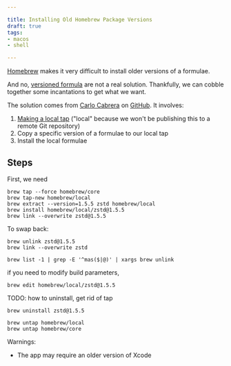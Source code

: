 ```yaml
---

title: Installing Old Homebrew Package Versions
draft: true
tags:
- macos
- shell

---
```


[Homebrew](https://brew.sh/) makes it very difficult to install older versions of a formulae.

And no, [versioned formula](https://docs.brew.sh/Versions) are not a real solution. Thankfully, we can cobble together some incantations to get what we want.

The solution comes from [Carlo Cabrera](https://github.com/carlocab) on [GitHub](https://github.com/orgs/Homebrew/discussions/2941#discussioncomment-2155711). It involves:

1. [Making a local tap](https://docs.brew.sh/How-to-Create-and-Maintain-a-Tap) ("local" because we won't be publishing this to a remote Git repository)
2. Copy a specific version of a formulae to our local tap
3. Install the local formulae

## Steps

First, we need

```shell
brew tap --force homebrew/core
brew tap-new homebrew/local
brew extract --version=1.5.5 zstd homebrew/local
brew install homebrew/local/zstd@1.5.5
brew link --overwrite zstd@1.5.5
```

To swap back:

```shell
brew unlink zstd@1.5.5
brew link --overwrite zstd
```

```shell
brew list -1 | grep -E '^mas($|@)' | xargs brew unlink
```

if you need to modify build parameters,

```shell
brew edit homebrew/local/zstd@1.5.5
```

TODO: how to uninstall, get rid of tap

```shell
brew uninstall zstd@1.5.5
```

```shell
brew untap homebrew/local
brew untap homebrew/core
```

Warnings:

- The app may require an older version of Xcode
<!--stackedit_data:
eyJoaXN0b3J5IjpbLTEzOTU2NTM2OTEsLTE1NzYwMDU3NDMsLT
IxMjQyMTkzNjMsMTkwMDQ5Mjg2LC05MjE2NDYxNDIsLTE2ODA1
MDg0NzcsLTIwNDY4NzgwNjgsMTgwMjU1MDY2LDk5NjU3MDI3NC
wxNjgxNzM3ODAyXX0=
-->